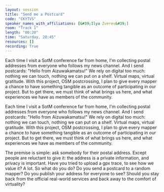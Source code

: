 ```yaml
---
layout: session
title: "Send me a Postcard"
code: "CKYTVS"
speaker_names_with_affiliations: [&#39;Ilya Zverev&#39;]
room: "Track 1"
length: "00:20"
time: "Saturday, 20:45"
resources: []
recording: True
---
```

Each time I visit a SotM conference far from home, I&#39;m collecting postal addresses from everyone who follows my news channel. And I send postcards: &#34;Hello from Aizuwakamatsu!&#34; We rely on digital too much: nothing we can touch, nothing we can put on a shelf. Virtual maps, virtual gratitude. With this project, OSM postcrossing, I plan to give every mapper a chance to have something tangible as an outcome of participating in our project. But to get there, we must think of what brings us here, and what experiences we have as members of the community.

Each time I visit a SotM conference far from home, I&#39;m collecting postal addresses from everyone who follows my news channel. And I send postcards: &#34;Hello from Aizuwakamatsu!&#34; We rely on digital too much: nothing we can touch, nothing we can put on a shelf. Virtual maps, virtual gratitude. With this project, OSM postcrossing, I plan to give every mapper a chance to have something tangible as an outcome of participating in our project. But to get there, we must think of what brings us here, and what experiences we have as members of the community.

The premise is simple: ask somebody for their postal address. Except people are reluctant to give it: the address is a private information, and privacy is important. Have you tried to upload a gpx trace, to see how we value it? A lot. So what do you do? Do you send a postcard to a random mapper? Do you publish your address for everyone to see? Should you stay back from the official real-world services and back away to the comfort of virtuality?
